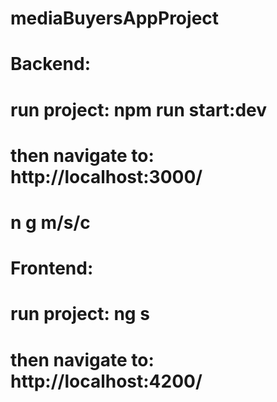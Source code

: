 # mediaBuyersAppProject



# Backend:
# run project: npm run start:dev 
# then navigate to: http://localhost:3000/

# n g m/s/c 
 
# Frontend: 
# run project: ng s
# then navigate to: http://localhost:4200/


<!--  
File structure  

src
├── common/                # Shared resources
│   ├── decorators/        # Custom decorators
│   ├── filters/           # Exception filters
│   ├── guards/            # Auth guards (e.g., JWT guard)
│   ├── interceptors/      # Request/response interceptors
│   ├── middlewares/       # Global middlewares
│   ├── pipes/             # Validation pipes
│   └── utils/             # Utility functions/helpers
│
├── config/                # Configuration files
│   ├── database.config.ts # Database configuration
│   ├── jwt.config.ts      # JWT configuration
│   ├── app.config.ts      # General app configuration
│
├── modules/               # All application modules
│   ├── auth/              # Auth module (example)
│   │   ├── auth.controller.ts
│   │   ├── auth.service.ts
│   │   ├── auth.module.ts
│   │   ├── auth.guard.ts
│   │   └── dtos/          # DTOs for request validation
│   │       ├── login.dto.ts
│   │       └── register.dto.ts
│   │
│   ├── users/             # Users module
│   │   ├── users.controller.ts
│   │   ├── users.service.ts
│   │   ├── users.module.ts
│   │   ├── user.entity.ts
│   │   └── dtos/
│   │       ├── create-user.dto.ts
│   │       └── update-user.dto.ts
│   │
│   ├── companies/         # Companies module
│   │   ├── companies.controller.ts
│   │   ├── companies.service.ts
│   │   ├── companies.module.ts
│   │   ├── company.entity.ts
│   │   └── dtos/
│   │       ├── create-company.dto.ts
│   │       └── update-company.dto.ts
│   │
│   └── reports/           # Another feature module
│       ├── reports.controller.ts
│       ├── reports.service.ts
│       ├── reports.module.ts
│       ├── report.entity.ts
│       └── dtos/
│           ├── create-report.dto.ts
│           └── update-report.dto.ts
│
├── app.module.ts          # Root module
├── main.ts                # Entry point of the application
└── .env                   

-->